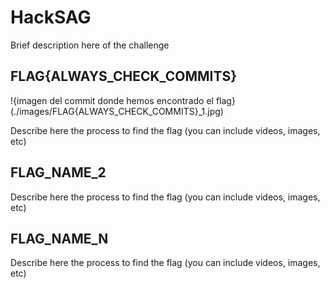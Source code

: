 # HackSAG

Brief description here of the challenge

## FLAG{ALWAYS_CHECK_COMMITS}

!{imagen del commit donde hemos encontrado el flag}(./images/FLAG{ALWAYS_CHECK_COMMITS}_1.jpg)

Describe here the process to find the flag (you can include videos, images, etc)

## FLAG_NAME_2

Describe here the process to find the flag (you can include videos, images, etc)

## FLAG_NAME_N

Describe here the process to find the flag (you can include videos, images, etc)


